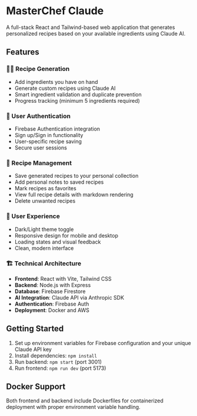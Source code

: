 # MasterChef Claude

A full-stack React and Tailwind-based web application that generates personalized recipes based on your available ingredients using Claude AI.

## Features

### 🧑‍🍳 Recipe Generation

- Add ingredients you have on hand
- Generate custom recipes using Claude AI
- Smart ingredient validation and duplicate prevention
- Progress tracking (minimum 5 ingredients required)

### 👤 User Authentication

- Firebase Authentication integration
- Sign up/Sign in functionality
- User-specific recipe saving
- Secure user sessions

### 💾 Recipe Management

- Save generated recipes to your personal collection
- Add personal notes to saved recipes
- Mark recipes as favorites
- View full recipe details with markdown rendering
- Delete unwanted recipes

### 🎨 User Experience

- Dark/Light theme toggle
- Responsive design for mobile and desktop
- Loading states and visual feedback
- Clean, modern interface

### 🏗️ Technical Architecture

- **Frontend**: React with Vite, Tailwind CSS
- **Backend**: Node.js with Express
- **Database**: Firebase Firestore
- **AI Integration**: Claude API via Anthropic SDK
- **Authentication**: Firebase Auth
- **Deployment**: Docker and AWS

## Getting Started

1. Set up environment variables for Firebase configuration and your unique Claude API key
2. Install dependencies: `npm install`
3. Run backend: `npm start` (port 3001)
4. Run frontend: `npm run dev` (port 5173)

## Docker Support

Both frontend and backend include Dockerfiles for containerized deployment with proper environment variable handling.
